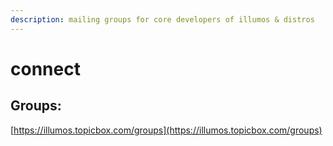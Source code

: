 ```yaml
---
description: mailing groups for core developers of illumos & distros
---
```


# connect

## Groups:

[https://illumos.topicbox.com/groups](https://illumos.topicbox.com/groups)
